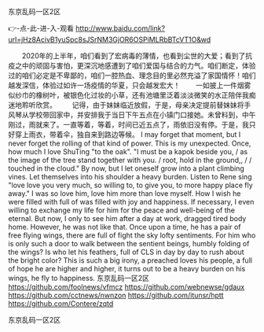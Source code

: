 
东京乱码一区2区




👉-点-此-进-入-观看  http://www.baidu.com/link?url=jHz8AcivB1yuSpc8sJSrNM3GjOR6OSPiMLRbBTcVT1O&wd




　　2020年的上半年，咱们看到了宏病毒的薄情，也看到尘世的大爱；看到了抗疫之中的顽固与害怕，更深沉地感遭到了咱们爱国与结合的力气。咱们断定，体验过的咱们必定是不卑鄙的，咱们一腔热血、理念目的里必然充溢了家国情怀！咱们越发深信，体验过如许一场疫情的华夏，只会越发宏大！
　　一如披上一件烟雾似纱巾的橡树叶，被银色化过妆的小草，还有池塘里泛着淡淡微笑的水正陪伴我痴迷地聆听欣赏。
　　记得，由于妹妹临近放假，于是，母亲决定提前替妹妹将手风琴从学校带回家中，并安排我于当日下午五点在小镇门口接她。未曾料到，中午刚过，雨就来了。一直等着，等着，时间已近五点了，雨依旧没有停。于是，我只好穿上雨衣，带着伞，独自来到路边等候。
I may forget that moment, but I never forget the rolling of that kind of power.
This is my unexpected.
Once, how much I love ShuTing "to the oak".
"I must be a kapok beside you, / as the image of the tree stand together with you.
/ root, hold in the ground,, / / touched in the cloud."
By now, but I let oneself grow into a plant climbing vines.
Let themselves into his shoulder a heavy burden.
Listen to Rene sing "love love you very much, so willing to, to give you, to more happy place fly away."
I was so love him, love him more than love myself.
How I wish he were filled with full of was filled with joy and happiness.
If necessary, I even willing to exchange my life for him for the peace and well-being of the eternal.
But now, I only to see him after a day at work, dragged tired body home.
However, he was not like that.
Once upon a time, he has a pair of free flying wings, there are full of fight the sky lofty sentiments.
For him who is only such a door to walk between the sentient beings, humbly folding of the wings?
Is who let his feathers, full of CLS in day by day to rush about the bright color?
This is such a big irony, a preached loves his people, a full of hope he are higher and higher, it turns out to be a heavy burden on his wings, he fly to happiness.
东京乱码一区2区 https://github.com/foolnews/vfmcz
https://github.com/webnewse/gdaux
https://github.com/cctnews/nwnzon
https://github.com/itunsr/hptt
https://github.com/Contere/zqtd





东京乱码一区2区
